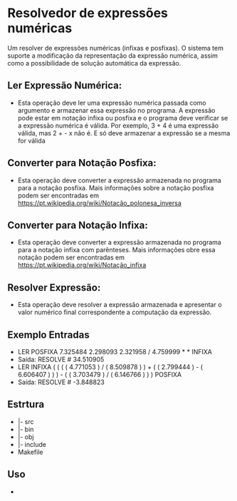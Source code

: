 # Resolvedor de expressões numéricas 
Um resolver de expressões numéricas (infixas e posfixas). O sistema tem suporte a modificação da representação da expressão numérica, assim como a possibilidade de solução automática da expressão.


## Ler Expressão Numérica: 
* Esta operação deve ler uma expressão numérica passada como argumento e armazenar essa expressão no programa. A expressão pode estar em notação infixa ou posfixa e o programa deve verificar se a expressão numérica é válida. Por exemplo, 3 + 4 é uma expressão válida, mas 2 + - x não é. E só deve armazenar a expressão se a mesma for válida 
## Converter para Notação Posfixa: 
* Esta operação deve converter a expressão armazenada no programa para a notação posfixa. Mais informações sobre a notação posfixa podem ser encontradas em https://pt.wikipedia.org/wiki/Notacão_polonesa_inversa
## Converter para Notação Infixa: 
* Esta operação deve converter a expressão armazenada no programa para a notação infixa com parênteses. Mais informações obre essa notação podem ser encontradas em https://pt.wikipedia.org/wiki/Notação_infixa
## Resolver Expressão: 
* Esta operação deve resolver a expressão armazenada e apresentar o valor numérico final correspondente a computação da expressão.


## Exemplo Entradas
* LER POSFIXA  7.325484  2.298093  2.321958  /  4.759999  *  * 
INFIXA
* Saída: RESOLVE # 34.510905
* LER INFIXA  ( ( ( ( 4.771053 ) / ( 8.509878 ) ) + ( ( 2.799444 ) - ( 6.606407 ) ) ) - ( ( 3.703479 ) / ( 6.146766 ) ) )
POSFIXA
* Saída: RESOLVE # -3.848823

## Estrtura
*  |- src
*  |- bin
*  |- obj
*  |- include
*  Makefile

 ## Uso
 * 



